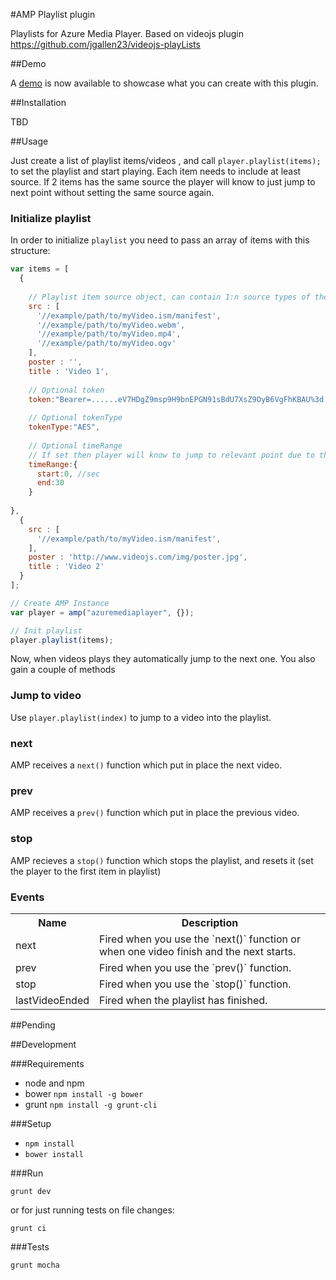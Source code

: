#AMP Playlist plugin

Playlists for Azure Media Player.
Based on videojs plugin https://github.com/jgallen23/videojs-playLists 


##Demo

A [demo](http://oriziv.github.io/amp-playlist) is now available to showcase what you can create with this plugin.

##Installation

TBD

##Usage

Just create a list of playlist items/videos , and call `player.playlist(items);` to set the playlist and start playing.
Each item needs to include at least source. If 2 items has the same source the player will know
to just jump to next point without setting the same source again.

### Initialize playlist

In order to initialize `playlist` you need to pass an array of items with this structure:

```js
var items = [
  {
    
    // Playlist item source object, can contain 1:n source types of the supported video file types
    src : [
      '//example/path/to/myVideo.ism/manifest',
      '//example/path/to/myVideo.webm',
      '//example/path/to/myVideo.mp4',
      '//example/path/to/myVideo.ogv'
    ],
    poster : '',
    title : 'Video 1',
    
    // Optional token
    token:"Bearer=......eV7HDgZ9msp9H9bnEPGN91sBdU7XsZ9OyB6VgFhKBAU%3d.....",
    
    // Optional tokenType
    tokenType:"AES",
    
    // Optional timeRange 
    // If set then player will know to jump to relevant point due to this object.
    timeRange:{
      start:0, //sec
      end:30
    }
     
},
  {
    src : [
      '//example/path/to/myVideo.ism/manifest',
    ],
    poster : 'http://www.videojs.com/img/poster.jpg',
    title : 'Video 2'
  }
];

// Create AMP Instance
var player = amp("azuremediaplayer", {});

// Init playlist
player.playlist(items);

```

Now, when videos plays they automatically jump to the next one. You also gain a couple of methods

### Jump to video

Use `player.playlist(index)` to jump to a video into the playlist.

### next

AMP receives a `next()` function which put in place the next video.

### prev

AMP receives a `prev()` function which put in place the previous video.

### stop

AMP recieves a `stop()` function which stops the playlist, and resets it (set the player to the first item in playlist)

### Events

<table border="0" cellspacing="5" cellpadding="5">
  <tr><th>Name</th><th>Description</th></tr>
  <tr><td>next</td><td>Fired when you use the `next()` function or when one video finish and the next starts.</td></tr>
  <tr><td>prev</td><td>Fired when you use the `prev()` function.</td></tr>
  <tr><td>stop</td><td>Fired when you use the `stop()` function.</td></tr>
  <tr><td>lastVideoEnded</td><td>Fired when the playlist has finished.</td></tr>
</table>



##Pending


##Development

###Requirements

- node and npm
- bower `npm install -g bower`
- grunt `npm install -g grunt-cli`

###Setup

- `npm install`
- `bower install`

###Run

`grunt dev`

or for just running tests on file changes:

`grunt ci`

###Tests

`grunt mocha`
